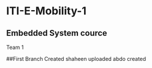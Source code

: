 # ITI-E-Mobility-1
## Embedded System cource
Team 1

##First Branch Created
shaheen uploaded
abdo created